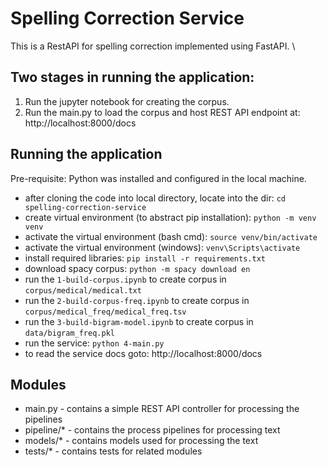 # Spelling Correction Service
This is a RestAPI for spelling correction implemented using FastAPI. \

## Two stages in running the application:
1. Run the jupyter notebook for creating the corpus.
2. Run the main.py to load the corpus and host REST API endpoint at: http://localhost:8000/docs

## Running the application
Pre-requisite: Python was installed and configured in the local machine.
- after cloning the code into local directory, locate into the dir: `cd spelling-correction-service`
- create virtual environment (to abstract pip installation): `python -m venv venv`
- activate the virtual environment (bash cmd): `source venv/bin/activate`
- activate the virtual environment (windows): `venv\Scripts\activate`
- install required libraries: `pip install -r requirements.txt`
- download spacy corpus: `python -m spacy download en`
- run the `1-build-corpus.ipynb` to create corpus in `corpus/medical/medical.txt`
- run the `2-build-corpus-freq.ipynb` to create corpus in `corpus/medical_freq/medical_freq.tsv`
- run the `3-build-bigram-model.ipynb` to create corpus in `data/bigram_freq.pkl`
- run the service: `python 4-main.py`
- to read the service docs goto: http://localhost:8000/docs

## Modules
- main.py - contains a simple REST API controller for processing the pipelines
- pipeline/* - contains the process pipelines for processing text
- models/* - contains models used for processing the text
- tests/* - contains tests for related modules
